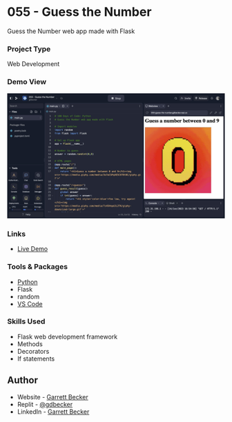 # 055 - Guess the Number

Guess the Number web app made with Flask

### Project Type

Web Development

### Demo View

![](./055-guess-the-number.jpg)

### Links

- [Live Demo](https://replit.com/@gdbecker/055-Guess-the-Number)

### Tools & Packages

- [Python](https://www.python.org)
- Flask
- random
- [VS Code](https://code.visualstudio.com)

### Skills Used

- Flask web development framework
- Methods
- Decorators
- If statements

## Author

- Website - [Garrett Becker]()
- Replit - [@gdbecker](https://replit.com/@gdbecker)
- LinkedIn - [Garrett Becker](https://www.linkedin.com/in/garrett-becker-923b4a106/)